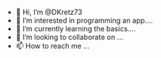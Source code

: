 - 👋 Hi, I’m @DKretz73
- 👀 I’m interested in programming an app....
- 🌱 I’m currently learning the basics....
- 💞️ I’m looking to collaborate on ...
- 📫 How to reach me ...

<!---
DKretz73/DKretz73 is a ✨ special ✨ repository because its `README.md` (this file) appears on your GitHub profile.
You can click the Preview link to take a look at your changes.
--->

